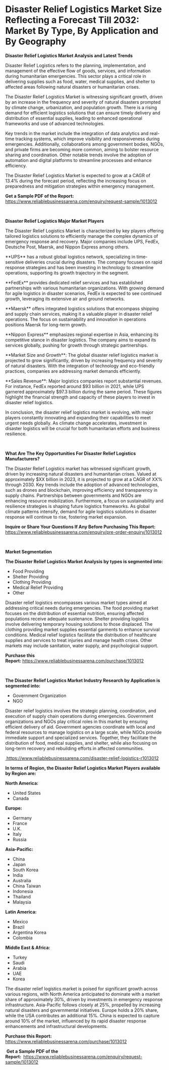 <p><h1>Disaster Relief Logistics Market Size Reflecting a Forecast Till 2032: Market By Type, By Application and By Geography</h1></p><p><strong>Disaster Relief Logistics Market Analysis and Latest Trends</strong></p>
<p><p>Disaster Relief Logistics refers to the planning, implementation, and management of the effective flow of goods, services, and information during humanitarian emergencies. This sector plays a critical role in delivering supplies such as food, water, medical supplies, and shelter to affected areas following natural disasters or humanitarian crises.</p><p>The Disaster Relief Logistics Market is witnessing significant growth, driven by an increase in the frequency and severity of natural disasters prompted by climate change, urbanization, and population growth. There is a rising demand for efficient logistics solutions that can ensure timely delivery and distribution of essential supplies, leading to enhanced operational frameworks and use of advanced technologies.</p><p>Key trends in the market include the integration of data analytics and real-time tracking systems, which improve visibility and responsiveness during emergencies. Additionally, collaborations among government bodies, NGOs, and private firms are becoming more common, aiming to bolster resource sharing and coordination. Other notable trends involve the adoption of automation and digital platforms to streamline processes and enhance efficiency.</p><p>The Disaster Relief Logistics Market is expected to grow at a CAGR of 13.4% during the forecast period, reflecting the increasing focus on preparedness and mitigation strategies within emergency management.</p></p>
<p><strong>Get a Sample PDF of the Report:&nbsp;</strong> <a href="https://www.reliablebusinessarena.com/enquiry/request-sample/1013012?utm_campaign=2189&utm_medium=2&utm_source=Github&utm_content=ia&utm_term=17042025&utm_id=disaster-relief-logistics">https://www.reliablebusinessarena.com/enquiry/request-sample/1013012</a></p>
<p>&nbsp;</p>
<p><strong>Disaster Relief Logistics Major Market Players</strong></p>
<p><p>The Disaster Relief Logistics Market is characterized by key players offering tailored logistics solutions to efficiently manage the complex dynamics of emergency response and recovery. Major companies include UPS, FedEx, Deutsche Post, Maersk, and Nippon Express among others.</p><p>**UPS** has a robust global logistics network, specializing in time-sensitive deliveries crucial during disasters. The company focuses on rapid response strategies and has been investing in technology to streamline operations, supporting its growth trajectory in the segment.</p><p>**FedEx** provides dedicated relief services and has established partnerships with various humanitarian organizations. With growing demand for agile logistics in disaster scenarios, FedEx is expected to see continued growth, leveraging its extensive air and ground networks.</p><p>**Maersk** offers integrated logistics solutions that encompass shipping and supply chain services, making it a valuable player in disaster relief operations. The focus on sustainability and innovation in operations positions Maersk for long-term growth.</p><p>**Nippon Express** emphasizes regional expertise in Asia, enhancing its competitive stance in disaster logistics. The company aims to expand its services globally, pushing for growth through strategic partnerships.</p><p>**Market Size and Growth**: The global disaster relief logistics market is projected to grow significantly, driven by increasing frequency and severity of natural disasters. With the integration of technology and eco-friendly practices, companies are addressing market demands efficiently.</p><p>**Sales Revenue**: Major logistics companies report substantial revenues. For instance, FedEx reported around $93 billion in 2021, while UPS garnered approximately $97.3 billion during the same period. These figures highlight the financial strength and capacity of these players to invest in disaster relief logistics.</p><p>In conclusion, the disaster relief logistics market is evolving, with major players constantly innovating and expanding their capabilities to meet urgent needs globally. As climate change accelerates, investment in disaster logistics will be crucial for both humanitarian efforts and business resilience.</p></p>
<p>&nbsp;</p>
<p><strong>What Are The Key Opportunities For Disaster Relief Logistics Manufacturers?</strong></p>
<p><p>The Disaster Relief Logistics market has witnessed significant growth, driven by increasing natural disasters and humanitarian crises. Valued at approximately $XX billion in 2023, it is projected to grow at a CAGR of XX% through 2030. Key trends include the adoption of advanced technologies, such as drones and blockchain, improving efficiency and transparency in supply chains. Partnerships between governments and NGOs are enhancing resource mobilization. Furthermore, a focus on sustainability and resilience strategies is shaping future logistics frameworks. As global climate patterns intensify, demand for agile logistics solutions in disaster response will continue to rise, fostering market expansion.</p></p>
<p><strong>Inquire or Share Your Questions If Any Before Purchasing This Report:</strong> <a href="https://www.reliablebusinessarena.com/enquiry/pre-order-enquiry/1013012?utm_campaign=2189&utm_medium=2&utm_source=Github&utm_content=ia&utm_term=17042025&utm_id=disaster-relief-logistics">https://www.reliablebusinessarena.com/enquiry/pre-order-enquiry/1013012</a></p>
<p>&nbsp;</p>
<p><strong>Market Segmentation</strong></p>
<p><strong>The Disaster Relief Logistics Market Analysis by types is segmented into:</strong></p>
<p><ul><li>Food Providing</li><li>Shelter Providing</li><li>Clothing Providing</li><li>Medical Relief Providing</li><li>Other</li></ul></p>
<p><p>Disaster relief logistics encompasses various market types aimed at addressing critical needs during emergencies. The food providing market focuses on the distribution of essential nutrition, ensuring affected populations receive adequate sustenance. Shelter providing logistics involve delivering temporary housing solutions to those displaced. The clothing providing market supplies essential garments to enhance survival conditions. Medical relief logistics facilitate the distribution of healthcare supplies and services to treat injuries and manage health crises. Other markets may include sanitation, water supply, and psychological support.</p></p>
<p><strong>Purchase this Report:&nbsp;</strong><a href="https://www.reliablebusinessarena.com/purchase/1013012?utm_campaign=2189&utm_medium=2&utm_source=Github&utm_content=ia&utm_term=17042025&utm_id=disaster-relief-logistics">https://www.reliablebusinessarena.com/purchase/1013012</a></p>
<p>&nbsp;</p>
<p><strong>The Disaster Relief Logistics Market Industry Research by Application is segmented into:</strong></p>
<p><ul><li>Government Organization</li><li>NGO</li></ul></p>
<p><p>Disaster relief logistics involves the strategic planning, coordination, and execution of supply chain operations during emergencies. Government organizations and NGOs play critical roles in this market by ensuring efficient delivery of aid. Government agencies coordinate with local and federal resources to manage logistics on a large scale, while NGOs provide immediate support and specialized services. Together, they facilitate the distribution of food, medical supplies, and shelter, while also focusing on long-term recovery and rebuilding efforts in affected communities.</p></p>
<p><a href="https://www.reliablebusinessarena.com/disaster-relief-logistics-r1013012?utm_campaign=2189&utm_medium=2&utm_source=Github&utm_content=ia&utm_term=17042025&utm_id=disaster-relief-logistics">&nbsp;https://www.reliablebusinessarena.com/disaster-relief-logistics-r1013012</a></p>
<p><strong>In terms of Region, the Disaster Relief Logistics Market Players available by Region are:</strong></p>
<p>
    <p> <strong> North America: </strong>
        <ul>
            <li>United States</li>
            <li>Canada</li>
        </ul>
        </p> 
    <p> <strong> Europe: </strong>
        <ul>
            <li>Germany</li>
            <li>France</li>
            <li>U.K.</li>
            <li>Italy</li>
            <li>Russia</li>
        </ul>
        </p> 
    <p> <strong> Asia-Pacific: </strong>
        <ul>
            <li>China</li>
            <li>Japan</li>
            <li>South Korea</li>
            <li>India</li>
            <li>Australia</li>
            <li>China Taiwan</li>
            <li>Indonesia</li>
            <li>Thailand</li>
            <li>Malaysia</li>
        </ul>
        </p> 
    <p> <strong> Latin America: </strong>
        <ul>
            <li>Mexico</li>
            <li>Brazil</li>
            <li>Argentina Korea</li>
            <li>Colombia</li>
        </ul>
        </p> 
    <p> <strong> Middle East & Africa: </strong>
        <ul>
            <li>Turkey</li>
            <li>Saudi</li>
            <li>Arabia</li>
            <li>UAE</li>
            <li>Korea</li>
        </ul>
    </p>
    </p>
<p><p>The disaster relief logistics market is poised for significant growth across various regions, with North America anticipated to dominate with a market share of approximately 30%, driven by investments in emergency response infrastructure. Asia-Pacific follows closely at 25%, propelled by increasing natural disasters and governmental initiatives. Europe holds a 20% share, while the USA contributes an additional 15%. China is expected to capture around 10% of the market, influenced by its rapid disaster response enhancements and infrastructural developments.</p></p>
<p><strong>Purchase this Report: </strong><a href="https://www.reliablebusinessarena.com/purchase/1013012?utm_campaign=2189&utm_medium=2&utm_source=Github&utm_content=ia&utm_term=17042025&utm_id=disaster-relief-logistics">https://www.reliablebusinessarena.com/purchase/1013012</a></p>
<p>&nbsp;<strong>Get a Sample PDF of the Report:&nbsp;&nbsp;</strong><a href="https://www.reliablebusinessarena.com/enquiry/request-sample/1013012?utm_campaign=2189&utm_medium=2&utm_source=Github&utm_content=ia&utm_term=17042025&utm_id=disaster-relief-logistics">https://www.reliablebusinessarena.com/enquiry/request-sample/1013012</a></p>
<p><strong></strong></p>
<p><p></p><p></p><p></p></p>